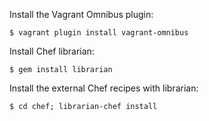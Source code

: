 Install the Vagrant Omnibus plugin:

    $ vagrant plugin install vagrant-omnibus

Install Chef librarian:

    $ gem install librarian

Install the external Chef recipes with librarian:

    $ cd chef; librarian-chef install


